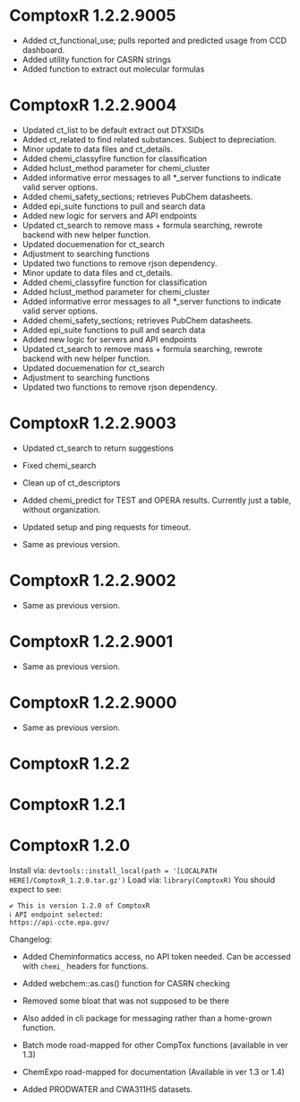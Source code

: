 <!-- NEWS.md is maintained by https://cynkra.github.io/fledge, do not edit -->

# ComptoxR 1.2.2.9005

- Added ct_functional_use; pulls reported and predicted usage from CCD dashboard.
- Added utility function for CASRN strings
- Added function to extract out molecular formulas


# ComptoxR 1.2.2.9004

- Updated ct_list to be default extract out DTXSIDs
- Added ct_related to find related substances. Subject to depreciation.
- Minor update to data files and ct_details.
- Added chemi_classyfire function for classification
- Added hclust_method parameter for chemi_cluster
- Added informative error messages to all *_server functions to indicate valid server options.
- Added chemi_safety_sections; retrieves PubChem datasheets.
- Added epi_suite functions to pull and search data
- Added new logic for servers and API endpoints
- Updated ct_search to remove mass + formula searching, rewrote backend with new helper function.
- Updated docuemenation for ct_search
- Adjustment to searching functions
- Updated two functions to remove rjson dependency.
- Minor update to data files and ct_details.
- Added chemi_classyfire function for classification
- Added hclust_method parameter for chemi_cluster
- Added informative error messages to all *_server functions to indicate valid server options.
- Added chemi_safety_sections; retrieves PubChem datasheets.
- Added epi_suite functions to pull and search data
- Added new logic for servers and API endpoints
- Updated ct_search to remove mass + formula searching, rewrote backend with new helper function.
- Updated docuemenation for ct_search
- Adjustment to searching functions
- Updated two functions to remove rjson dependency.


# ComptoxR 1.2.2.9003

- Updated ct_search to return suggestions
- Fixed chemi_search
- Clean up of ct_descriptors
- Added chemi_predict for TEST and OPERA results. Currently just a table, without organization.
- Updated setup and ping requests for timeout.


- Same as previous version.


# ComptoxR 1.2.2.9002

- Same as previous version.


# ComptoxR 1.2.2.9001

- Same as previous version.


# ComptoxR 1.2.2.9000

- Same as previous version.


# ComptoxR 1.2.2

# ComptoxR 1.2.1

# ComptoxR 1.2.0

Install via:
`devtools::install_local(path = '[LOCALPATH HERE]/ComptoxR_1.2.0.tar.gz')`
Load via: `library(ComptoxR)` You should expect to see:

```         
✔ This is version 1.2.0 of ComptoxR
ℹ API endpoint selected:
https://api-ccte.epa.gov/
```

Changelog:

-   Added Cheminformatics access, no API token needed. Can be accessed
    with `chemi_` headers for functions.
    
-   Added webchem::as.cas() function for CASRN checking

-   Removed some bloat that was not supposed to be there

-    Also added in cli package for messaging rather than a home-grown
    function.

-   Batch mode road-mapped for other CompTox functions (available in ver
    1.3)

-   ChemExpo road-mapped for documentation (Available in ver 1.3 or 1.4)

-   Added PRODWATER and CWA311HS datasets.
